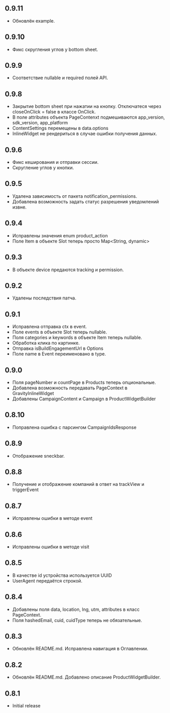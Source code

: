 ## 0.9.11
* Обновлён example.

## 0.9.10
* Фикс скругления углов у bottom sheet.

## 0.9.9
* Соответствие nullable и required полей API.

## 0.9.8
* Закрытие bottom sheet при нажатии на кнопку. Отключатеся через closeOnClick = false в классе OnClick.
* В поле attributes объекта PageContenxt подмешиваются app_version, sdk_version, app_platform
* ContentSettings перемещены в data.options
* InlineWidget не рендериться в случае ошибки получения данных.

## 0.9.6

* Фикс кеширования и отправки сессии.
* Скругление углов у кнопки.

## 0.9.5

* Удалена зависимость от пакета notification_permissions. 
* Добавлена возможность задать статус разрешения уведомлений извне.

## 0.9.4

* Исправлены значения enum product_action
* Поле Item в объекте Slot теперь просто Map<String, dynamic>

## 0.9.3

* В объекте device предаются tracking и permission.

## 0.9.2

* Удалены последствия патча.

## 0.9.1

* Исправлена отправка ctx в event.
* Поле events в объекте Slot теперь nullable.
* Поля categories и keywords в объекте Item теперь nullable.
* Обработка клика по картинке.
* Отправка isBuildEngagementUrl в Options
* Поле name в Event переименовано в type.

## 0.9.0

* Поля pageNumber и countPage в Products теперь опциональные.
* Добавлена возможность передавать PageContext в GravityInlineWidget
* Добавлены CampaignContent и Campaign в ProductWidgetBuilder

## 0.8.10

* Поправлена ошибка с парсингом CampaignIdsResponse

## 0.8.9

* Отображение sneckbar.

## 0.8.8

* Получение и отображение компаний в ответ на trackView и triggerEvent

## 0.8.7

* Исправлены ошибки в методе event

## 0.8.6

* Исправлены ошибки в методе visit

## 0.8.5

* В качестве id устройства используется UUID
* UserAgent передаётся строкой.

## 0.8.4

* Добавлены поля data, location, lng, utm, attributes в класс PageContext.
* Поля hashedEmail, cuid, cuidType теперь не обязательные.

## 0.8.3

* Обновлён README.md. Исправлена навигация в Оглавлении.

## 0.8.2

* Обновлён README.md. Добавлено описание ProductWidgetBuilder.

## 0.8.1

* Initial release
